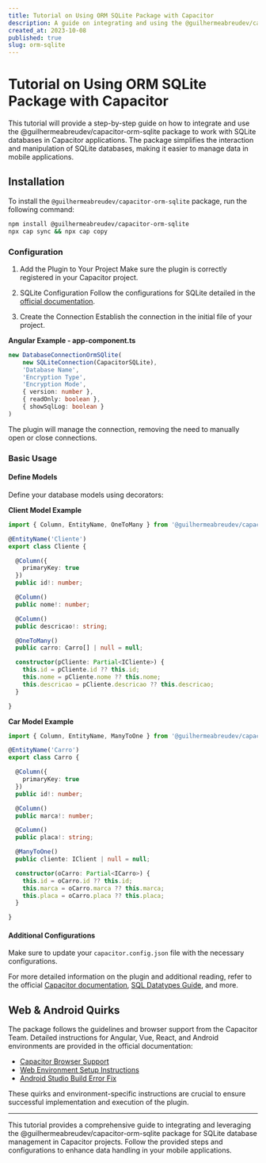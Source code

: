 ```yaml
---
title: Tutorial on Using ORM SQLite Package with Capacitor
description: A guide on integrating and using the @guilhermeabreudev/capacitor-orm-sqlite package to work with SQLite databases in Capacitor applications.
created_at: 2023-10-08
published: true
slug: orm-sqlite
---
```


# Tutorial on Using ORM SQLite Package with Capacitor

This tutorial will provide a step-by-step guide on how to integrate and use the @guilhermeabreudev/capacitor-orm-sqlite package to work with SQLite databases in Capacitor applications. The package simplifies the interaction and manipulation of SQLite databases, making it easier to manage data in mobile applications.

## Installation

To install the `@guilhermeabreudev/capacitor-orm-sqlite` package, run the following command:

```bash
npm install @guilhermeabreudev/capacitor-orm-sqlite
npx cap sync && npx cap copy
```

### Configuration

1. Add the Plugin to Your Project
   Make sure the plugin is correctly registered in your Capacitor project.

2. SQLite Configuration
   Follow the configurations for SQLite detailed in the [official documentation](https://github.com/capacitor-community/sqlite/blob/master/README.md).

3. Create the Connection
   Establish the connection in the initial file of your project.

**Angular Example - app-component.ts**

```typescript
new DatabaseConnectionOrmSQlite(
    new SQLiteConnection(CapacitorSQLite),
    'Database Name',
    'Encryption Type',
    'Encryption Mode',
    { version: number },
    { readOnly: boolean },
    { showSqlLog: boolean }
)
```

The plugin will manage the connection, removing the need to manually open or close connections.

### Basic Usage

#### Define Models

Define your database models using decorators:

**Client Model Example**

```typescript
import { Column, EntityName, OneToMany } from '@guilhermeabreudev/capacitor-orm-sqlite';

@EntityName('Cliente')
export class Cliente {

  @Column({
    primaryKey: true
  })
  public id!: number;

  @Column()
  public nome!: number;

  @Column()
  public descricao!: string;

  @OneToMany()
  public carro: Carro[] | null = null;

  constructor(pCliente: Partial<ICliente>) {
    this.id = pCliente.id ?? this.id;
    this.nome = pCliente.nome ?? this.nome;
    this.descricao = pCliente.descricao ?? this.descricao;
  }

}
```

**Car Model Example**

```typescript
import { Column, EntityName, ManyToOne } from '@guilhermeabreudev/capacitor-orm-sqlite';

@EntityName('Carro')
export class Carro {

  @Column({
    primaryKey: true
  })
  public id!: number;

  @Column()
  public marca!: number;

  @Column()
  public placa!: string;

  @ManyToOne()
  public cliente: IClient | null = null;

  constructor(oCarro: Partial<ICarro>) {
    this.id = oCarro.id ?? this.id;
    this.marca = oCarro.marca ?? this.marca;
    this.placa = oCarro.placa ?? this.placa;
  }

}
```

#### Additional Configurations

Make sure to update your `capacitor.config.json` file with the necessary configurations. 

For more detailed information on the plugin and additional reading, refer to the official [Capacitor documentation](https://capacitorjs.com/docs/), [SQL Datatypes Guide](https://www.sqlite.org/datatype3.html), and more.

## Web & Android Quirks

The package follows the guidelines and browser support from the Capacitor Team. Detailed instructions for Angular, Vue, React, and Android environments are provided in the official documentation:

- [Capacitor Browser Support](https://capacitorjs.com/docs/v3/web#browser-support)
- [Web Environment Setup Instructions](https://capacitorjs.com/docs/v3/web#environment-setup)
- [Android Studio Build Error Fix](https://stackoverflow.com/questions/63291529/how-to-fix-more-than-one-file-was-found-with-os-independent-path-build-data-pro)

These quirks and environment-specific instructions are crucial to ensure successful implementation and execution of the plugin.

---

This tutorial provides a comprehensive guide to integrating and leveraging the @guilhermeabreudev/capacitor-orm-sqlite package for SQLite database management in Capacitor projects. Follow the provided steps and configurations to enhance data handling in your mobile applications.
